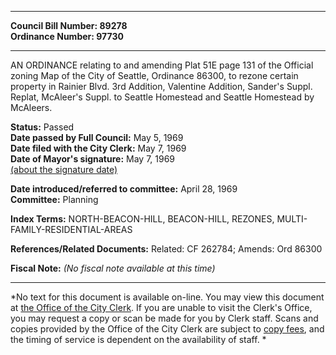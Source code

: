 * * * * *  
  
**Council Bill Number: [](#h0)[](#h2)89278**   
**Ordinance Number: 97730**  
  
* * * * *  
  
AN ORDINANCE relating to and amending Plat 51E page 131 of the Official zoning Map of the City of Seattle, Ordinance 86300, to rezone certain property in Rainier Blvd. 3rd Addition, Valentine Addition, Sander's Suppl. Replat, McAleer's Suppl. to Seattle Homestead and Seattle Homestead by McAleers.  
  
**Status:** Passed   
**Date passed by Full Council:** May 5, 1969   
**Date filed with the City Clerk:** May 7, 1969   
**Date of Mayor's signature:** May 7, 1969   
[(about the signature date)](/~public/approvaldate.htm)   
  
  
**Date introduced/referred to committee:** April 28, 1969   
**Committee:** Planning   
  
**Index Terms:** NORTH-BEACON-HILL, BEACON-HILL, REZONES, MULTI-FAMILY-RESIDENTIAL-AREAS  
  
**References/Related Documents:** Related: CF 262784; Amends: Ord 86300  
  
**Fiscal Note:** *(No fiscal note available at this time)*  
  
* * * * *  
  
*No text for this document is available on-line. You may view this document at [the Office of the City Clerk](http://www.seattle.gov/leg/clerk/contactUs.htm). If you are unable to visit the Clerk's Office, you may request a copy or scan be made for you by Clerk staff. Scans and copies provided by the Office of the City Clerk are subject to [copy fees](http://clerk.seattle.gov/~public/clerkfees.htm), and the timing of service is dependent on the availability of staff. *  
  
  
